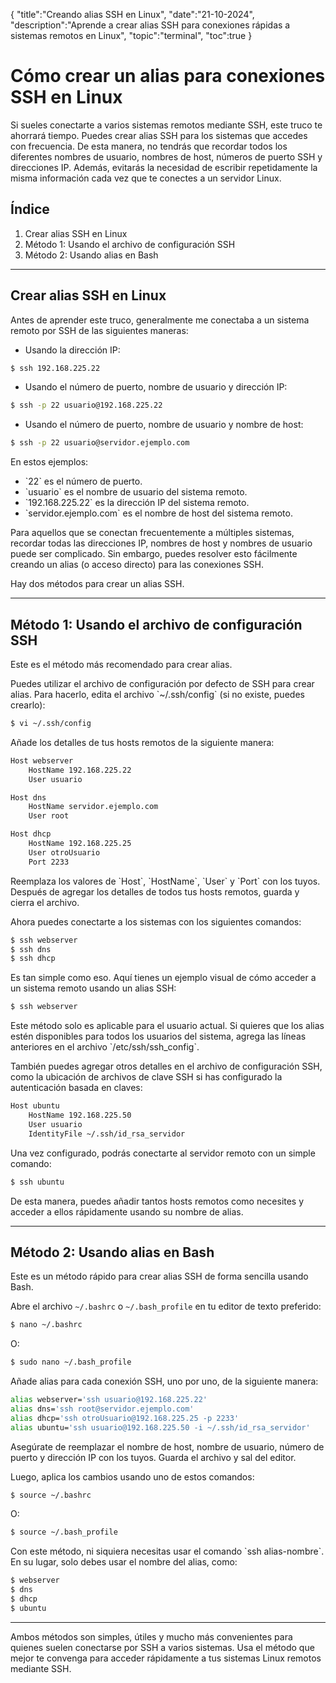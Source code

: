 {
  "title":"Creando alias SSH en Linux", 
  "date":"21-10-2024",
  "description":"Aprende a crear alias SSH para conexiones rápidas a sistemas remotos en Linux",
  "topic":"terminal",
  "toc":true
}
# Cómo crear un alias para conexiones SSH en Linux

Si sueles conectarte a varios sistemas remotos mediante SSH, este truco te ahorrará tiempo. Puedes crear alias SSH para los sistemas que accedes con frecuencia. De esta manera, no tendrás que recordar todos los diferentes nombres de usuario, nombres de host, números de puerto SSH y direcciones IP. Además, evitarás la necesidad de escribir repetidamente la misma información cada vez que te conectes a un servidor Linux.

## Índice

1. Crear alias SSH en Linux
2. Método 1: Usando el archivo de configuración SSH
3. Método 2: Usando alias en Bash

---

## Crear alias SSH en Linux

Antes de aprender este truco, generalmente me conectaba a un sistema remoto por SSH de las siguientes maneras:

* Usando la dirección IP:  

```bash
$ ssh 192.168.225.22
```

* Usando el número de puerto, nombre de usuario y dirección IP:  

```bash
$ ssh -p 22 usuario@192.168.225.22
```

* Usando el número de puerto, nombre de usuario y nombre de host:

```bash
$ ssh -p 22 usuario@servidor.ejemplo.com
```

En estos ejemplos:

- \`22\` es el número de puerto.
- \`usuario\` es el nombre de usuario del sistema remoto.
- \`192.168.225.22\` es la dirección IP del sistema remoto.
- \`servidor.ejemplo.com\` es el nombre de host del sistema remoto.

Para aquellos que se conectan frecuentemente a múltiples sistemas, recordar todas las direcciones IP, nombres de host y nombres de usuario puede ser complicado. Sin embargo, puedes resolver esto fácilmente creando un alias (o acceso directo) para las conexiones SSH.

Hay dos métodos para crear un alias SSH.

---

## Método 1: Usando el archivo de configuración SSH

Este es el método más recomendado para crear alias.

Puedes utilizar el archivo de configuración por defecto de SSH para crear alias. Para hacerlo, edita el archivo \`~/.ssh/config\` (si no existe, puedes crearlo):

```bash
$ vi ~/.ssh/config
```

Añade los detalles de tus hosts remotos de la siguiente manera:

```bash
Host webserver
    HostName 192.168.225.22
    User usuario

Host dns
    HostName servidor.ejemplo.com
    User root

Host dhcp
    HostName 192.168.225.25
    User otroUsuario
    Port 2233
```

Reemplaza los valores de \`Host\`, \`HostName\`, \`User\` y \`Port\` con los tuyos. Después de agregar los detalles de todos tus hosts remotos, guarda y cierra el archivo.

Ahora puedes conectarte a los sistemas con los siguientes comandos:

```bash
$ ssh webserver
$ ssh dns
$ ssh dhcp
```

Es tan simple como eso. Aquí tienes un ejemplo visual de cómo acceder a un sistema remoto usando un alias SSH:

```bash
$ ssh webserver
```

Este método solo es aplicable para el usuario actual. Si quieres que los alias estén disponibles para todos los usuarios del sistema, agrega las líneas anteriores en el archivo \`/etc/ssh/ssh_config\`.

También puedes agregar otros detalles en el archivo de configuración SSH, como la ubicación de archivos de clave SSH si has configurado la autenticación basada en claves:

```bash
Host ubuntu
    HostName 192.168.225.50
    User usuario
    IdentityFile ~/.ssh/id_rsa_servidor
```

Una vez configurado, podrás conectarte al servidor remoto con un simple comando:

```bash
$ ssh ubuntu
```

De esta manera, puedes añadir tantos hosts remotos como necesites y acceder a ellos rápidamente usando su nombre de alias.

---

## Método 2: Usando alias en Bash

Este es un método rápido para crear alias SSH de forma sencilla usando Bash.

Abre el archivo `~/.bashrc` o `~/.bash_profile` en tu editor de texto preferido:

```bash
$ nano ~/.bashrc
```

O:

```bash
$ sudo nano ~/.bash_profile
```

Añade alias para cada conexión SSH, uno por uno, de la siguiente manera:

```bash
alias webserver='ssh usuario@192.168.225.22'
alias dns='ssh root@servidor.ejemplo.com'
alias dhcp='ssh otroUsuario@192.168.225.25 -p 2233'
alias ubuntu='ssh usuario@192.168.225.50 -i ~/.ssh/id_rsa_servidor'
```

Asegúrate de reemplazar el nombre de host, nombre de usuario, número de puerto y dirección IP con los tuyos. Guarda el archivo y sal del editor.

Luego, aplica los cambios usando uno de estos comandos:

```bash
$ source ~/.bashrc
```

O:

```bash
$ source ~/.bash_profile
```

Con este método, ni siquiera necesitas usar el comando \`ssh alias-nombre\`. En su lugar, solo debes usar el nombre del alias, como:

```bash
$ webserver
$ dns
$ dhcp
$ ubuntu
```

---

Ambos métodos son simples, útiles y mucho más convenientes para quienes suelen conectarse por SSH a varios sistemas. Usa el método que mejor te convenga para acceder rápidamente a tus sistemas Linux remotos mediante SSH.
